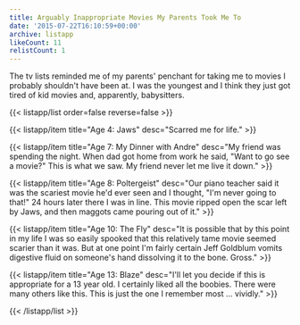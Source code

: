 ```yaml
---
title: Arguably Inappropriate Movies My Parents Took Me To
date: '2015-07-22T16:10:59+00:00'
archive: listapp
likeCount: 11
relistCount: 1
---
```


The tv lists reminded me of my parents' penchant for taking me to movies I probably shouldn't have been at. I was the youngest and I think they just got tired of kid movies and, apparently, babysitters.

<!--more-->

{{< listapp/list order=false reverse=false >}}

   {{< listapp/item title="Age 4: Jaws"
      desc="Scarred me for life." >}}

   {{< listapp/item title="Age 7: My Dinner with Andre"
      desc="My friend was spending the night. When dad got home from work he said, \"Want to go see a movie?\" This is what we saw. My friend never let me live it down." >}}

   {{< listapp/item title="Age 8: Poltergeist"
      desc="Our piano teacher said it was the scariest movie he'd ever seen and I thought, \"I'm never going to that!\" 24 hours later there I was in line. This movie ripped open the scar left by Jaws, and then maggots came pouring out of it." >}}

   {{< listapp/item title="Age 10: The Fly"
      desc="It is possible that by this point in my life I was so easily spooked that this relatively tame movie seemed scarier than it was. But at one point I'm fairly certain Jeff Goldblum vomits digestive fluid on someone's hand dissolving it to the bone. Gross." >}}

   {{< listapp/item title="Age 13: Blaze"
      desc="I'll let you decide if this is appropriate for a 13 year old. I certainly liked all the boobies. There were many others like this. This is just the one I remember most ... vividly." >}}

{{< /listapp/list >}}
